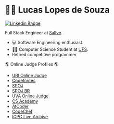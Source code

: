 # 👨‍💻 Lucas Lopes de Souza
[![Linkedin Badge](https://img.shields.io/badge/-LinkedIn-blue?style=flat-square&logo=Linkedin&logoColor=white&link=https://www.linkedin.com/in/chicofariasneto/)](https://www.linkedin.com/in/lclpsoz/)

Full Stack Engineer at [Sallve](https://www.sallve.com.br/).

- 💻 Software Engineering enthusiast.
- 🙋‍♂️ Computer Science Student at [UFS](http://www.ufs.br/).
- Retired competitive programmer

🌎 Online Judge Profiles 🌎
- [URI Online Judge](https://www.urionlinejudge.com.br/judge/pt/profile/179305)
- [Codeforces](https://codeforces.com/profile/lclpsoz)
- [SPOJ](https://www.spoj.com/users/lclpsoz/)
- [SPOJ BR](https://br.spoj.com/users/lclpsoz/)
- [UVA Online Judge](https://uhunt.onlinejudge.org/id/909204)
- [CS Academy](https://csacademy.com/user/lclpsoz)
- [AtCoder](https://atcoder.jp/users/lclpsoz)
- [CodeChef](https://www.codechef.com/users/lclpsoz)
- [ICPC Live Archive](https://icpcarchive.ecs.baylor.edu/uhunt/id/267759)

<!--
**lclpsoz/lclpsoz** is a ✨ _special_ ✨ repository because its `README.md` (this file) appears on your GitHub profile.

Here are some ideas to get you started:

- 🔭 I’m currently working on ...
- 🌱 I’m currently learning ...
- 👯 I’m looking to collaborate on ...
- 🤔 I’m looking for help with ...
- 💬 Ask me about ...
- 📫 How to reach me: ...
- 😄 Pronouns: ...
- ⚡ Fun fact: ...
-->
